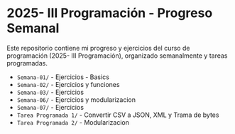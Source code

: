 # 2025- III Programación - Progreso Semanal

Este repositorio contiene mi progreso y ejercicios del curso de programación (2025- III Programación), organizado semanalmente y tareas programadas.

- `Semana-01/` - Ejercicios - Basics
- `Semana-02/` - Ejercicios y funciones
- `Semana-03/` - Ejercicios
- `Semana-06/` - Ejercicios y modularizacion
- `Semana-07/` - Ejercicios 
- `Tarea Programada 1/` - Convertir CSV a JSON, XML y Trama de bytes
- `Tarea Programada 2/` - Modularizacion


